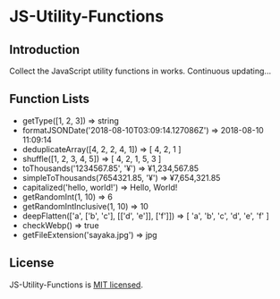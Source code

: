 # JS-Utility-Functions

## Introduction

Collect the JavaScript utility functions in works. Continuous updating...

## Function Lists

- getType([1, 2, 3]) => string
- formatJSONDate('2018-08-10T03:09:14.127086Z') => 2018-08-10 11:09:14
- deduplicateArray([4, 2, 2, 4, 1]) => [ 4, 2, 1 ]
- shuffle([1, 2, 3, 4, 5]) => [ 4, 2, 1, 5, 3 ]
- toThousands('1234567.85', '¥') => ¥1,234,567.85
- simpleToThousands(7654321.85, '¥') => ¥7,654,321.85
- capitalized('hello, world!') => Hello, World!
- getRandomInt(1, 10) => 6
- getRandomIntInclusive(1, 10) => 10
- deepFlatten(['a', ['b', 'c'], [['d', 'e']], ['f']]) => [ 'a', 'b', 'c', 'd', 'e', 'f' ]
- checkWebp() => true
- getFileExtension('sayaka.jpg') => jpg

## License

JS-Utility-Functions is [MIT licensed](https://opensource.org/licenses/MIT).
